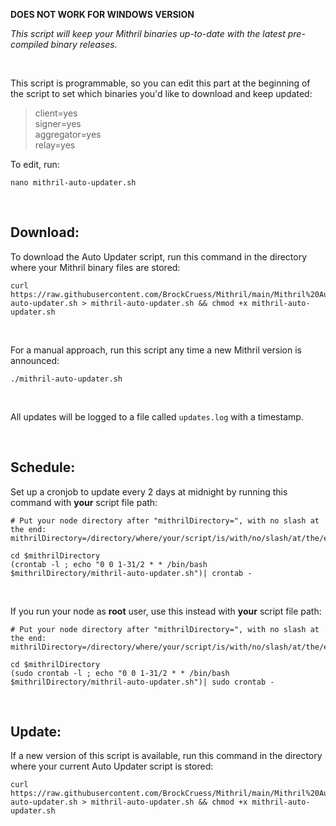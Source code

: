 **DOES NOT WORK FOR WINDOWS VERSION**

*This script will keep your Mithril binaries up-to-date with the latest pre-compiled binary releases.*

<br>

This script is programmable, so you can edit this part at the beginning of the script to set which binaries you'd like to download and keep updated:

> client=yes<br>
> signer=yes<br>
> aggregator=yes<br>
> relay=yes

To edit, run:
```
nano mithril-auto-updater.sh
```

<br>

## Download:

To download the Auto Updater script, run this command in the directory where your Mithril binary files are stored:

```
curl https://raw.githubusercontent.com/BrockCruess/Mithril/main/Mithril%20Auto%20Updater/mithril-auto-updater.sh > mithril-auto-updater.sh && chmod +x mithril-auto-updater.sh
```
<br>

For a manual approach, run this script any time a new Mithril version is announced:

```
./mithril-auto-updater.sh
```
<br>

All updates will be logged to a file called `updates.log` with a timestamp.

<br>

## Schedule:

Set up a cronjob to update every 2 days at midnight by running this command with **your** script file path:

```
# Put your node directory after "mithrilDirectory=", with no slash at the end:
mithrilDirectory=/directory/where/your/script/is/with/no/slash/at/the/end

cd $mithrilDirectory
(crontab -l ; echo "0 0 1-31/2 * * /bin/bash $mithrilDirectory/mithril-auto-updater.sh")| crontab -
```

<br>

If you run your node as **root** user, use this instead with **your** script file path:

```
# Put your node directory after "mithrilDirectory=", with no slash at the end:
mithrilDirectory=/directory/where/your/script/is/with/no/slash/at/the/end

cd $mithrilDirectory
(sudo crontab -l ; echo "0 0 1-31/2 * * /bin/bash $mithrilDirectory/mithril-auto-updater.sh")| sudo crontab -
```

<br>

## Update:

If a new version of this script is available, run this command in the directory where your current Auto Updater script is stored:

```
curl https://raw.githubusercontent.com/BrockCruess/Mithril/main/Mithril%20Auto%20Updater/mithril-auto-updater.sh > mithril-auto-updater.sh && chmod +x mithril-auto-updater.sh
```
